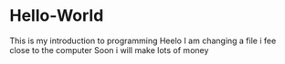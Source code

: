 # Hello-World
This is my introduction to programming
Heelo I am changing a file i fee
close to the computer
Soon i will make lots of money

